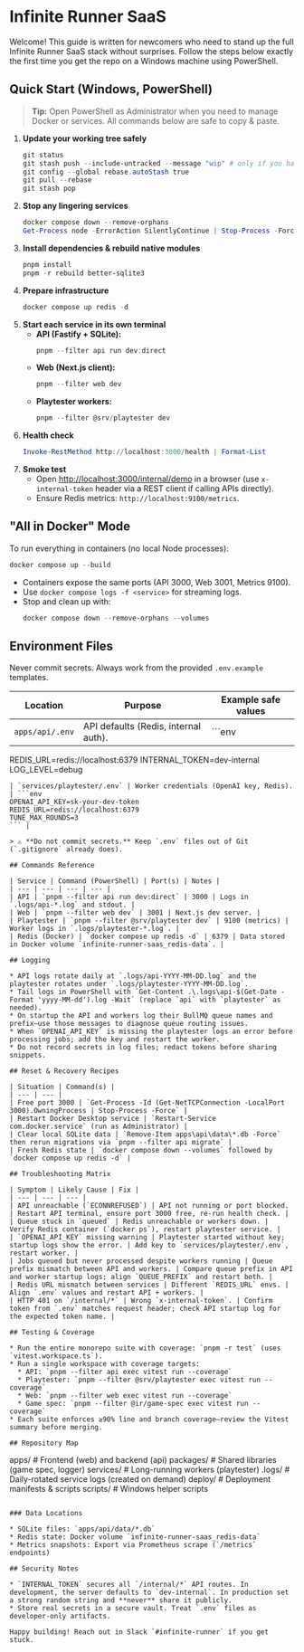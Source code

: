 # Infinite Runner SaaS

Welcome! This guide is written for newcomers who need to stand up the full Infinite Runner SaaS stack without surprises. Follow the steps below exactly the first time you get the repo on a Windows machine using PowerShell.

## Quick Start (Windows, PowerShell)

> **Tip:** Open PowerShell as Administrator when you need to manage Docker or services. All commands below are safe to copy & paste.

1. **Update your working tree safely**
   ```powershell
   git status
   git stash push --include-untracked --message "wip" # only if you have changes
   git config --global rebase.autoStash true
   git pull --rebase
   git stash pop
   ```
2. **Stop any lingering services**
   ```powershell
   docker compose down --remove-orphans
   Get-Process node -ErrorAction SilentlyContinue | Stop-Process -Force
   ```
3. **Install dependencies & rebuild native modules**
   ```powershell
   pnpm install
   pnpm -r rebuild better-sqlite3
   ```
4. **Prepare infrastructure**
   ```powershell
   docker compose up redis -d
   ```
5. **Start each service in its own terminal**
   - **API (Fastify + SQLite):**
     ```powershell
     pnpm --filter api run dev:direct
     ```
   - **Web (Next.js client):**
     ```powershell
     pnpm --filter web dev
     ```
   - **Playtester workers:**
     ```powershell
     pnpm --filter @srv/playtester dev
     ```
6. **Health check**
   ```powershell
   Invoke-RestMethod http://localhost:3000/health | Format-List
   ```
7. **Smoke test**
   - Open <http://localhost:3000/internal/demo> in a browser (use `x-internal-token` header via a REST client if calling APIs directly).
   - Ensure Redis metrics: `http://localhost:9100/metrics`.

## "All in Docker" Mode

To run everything in containers (no local Node processes):

```powershell
docker compose up --build
```

* Containers expose the same ports (API 3000, Web 3001, Metrics 9100).
* Use `docker compose logs -f <service>` for streaming logs.
* Stop and clean up with:
  ```powershell
  docker compose down --remove-orphans --volumes
  ```

## Environment Files

Never commit secrets. Always work from the provided `.env.example` templates.

| Location | Purpose | Example safe values |
| --- | --- | --- |
| `apps/api/.env` | API defaults (Redis, internal auth). | ```env
REDIS_URL=redis://localhost:6379
INTERNAL_TOKEN=dev-internal
LOG_LEVEL=debug
``` |
| `services/playtester/.env` | Worker credentials (OpenAI key, Redis). | ```env
OPENAI_API_KEY=sk-your-dev-token
REDIS_URL=redis://localhost:6379
TUNE_MAX_ROUNDS=3
``` |

> ⚠️ **Do not commit secrets.** Keep `.env` files out of Git (`.gitignore` already does).

## Commands Reference

| Service | Command (PowerShell) | Port(s) | Notes |
| --- | --- | --- | --- |
| API | `pnpm --filter api run dev:direct` | 3000 | Logs in `.logs/api-*.log` and stdout. |
| Web | `pnpm --filter web dev` | 3001 | Next.js dev server. |
| Playtester | `pnpm --filter @srv/playtester dev` | 9100 (metrics) | Worker logs in `.logs/playtester-*.log`. |
| Redis (Docker) | `docker compose up redis -d` | 6379 | Data stored in Docker volume `infinite-runner-saas_redis-data`. |

## Logging

* API logs rotate daily at `.logs/api-YYYY-MM-DD.log` and the playtester rotates under `.logs/playtester-YYYY-MM-DD.log`.
* Tail logs in PowerShell with `Get-Content .\.logs\api-$(Get-Date -Format 'yyyy-MM-dd').log -Wait` (replace `api` with `playtester` as needed).
* On startup the API and workers log their BullMQ queue names and prefix—use those messages to diagnose queue routing issues.
* When `OPENAI_API_KEY` is missing the playtester logs an error before processing jobs; add the key and restart the worker.
* Do not record secrets in log files; redact tokens before sharing snippets.

## Reset & Recovery Recipes

| Situation | Command(s) |
| --- | --- |
| Free port 3000 | `Get-Process -Id (Get-NetTCPConnection -LocalPort 3000).OwningProcess | Stop-Process -Force` |
| Restart Docker Desktop service | `Restart-Service com.docker.service` (run as Administrator) |
| Clear local SQLite data | `Remove-Item apps\api\data\*.db -Force` then rerun migrations via `pnpm --filter api migrate` |
| Fresh Redis state | `docker compose down --volumes` followed by `docker compose up redis -d` |

## Troubleshooting Matrix

| Symptom | Likely Cause | Fix |
| --- | --- | --- |
| API unreachable (`ECONNREFUSED`) | API not running or port blocked. | Restart API terminal, ensure port 3000 free, re-run health check. |
| Queue stuck in `queued` | Redis unreachable or workers down. | Verify Redis container (`docker ps`), restart playtester service. |
| `OPENAI_API_KEY` missing warning | Playtester started without key; startup logs show the error. | Add key to `services/playtester/.env`, restart worker. |
| Jobs queued but never processed despite workers running | Queue prefix mismatch between API and workers. | Compare queue prefix in API and worker startup logs; align `QUEUE_PREFIX` and restart both. |
| Redis URL mismatch between services | Different `REDIS_URL` envs. | Align `.env` values and restart API + workers. |
| HTTP 401 on `/internal/*` | Wrong `x-internal-token`. | Confirm token from `.env` matches request header; check API startup log for the expected token name. |

## Testing & Coverage

* Run the entire monorepo suite with coverage: `pnpm -r test` (uses `vitest.workspace.ts`).
* Run a single workspace with coverage targets:
  * API: `pnpm --filter api exec vitest run --coverage`
  * Playtester: `pnpm --filter @srv/playtester exec vitest run --coverage`
  * Web: `pnpm --filter web exec vitest run --coverage`
  * Game spec: `pnpm --filter @ir/game-spec exec vitest run --coverage`
* Each suite enforces ≥90% line and branch coverage—review the Vitest summary before merging.

## Repository Map

```
apps/            # Frontend (web) and backend (api)
packages/        # Shared libraries (game spec, logger)
services/        # Long-running workers (playtester)
.logs/           # Daily-rotated service logs (created on demand)
deploy/          # Deployment manifests & scripts
scripts/         # Windows helper scripts
```

### Data Locations

* SQLite files: `apps/api/data/*.db`
* Redis state: Docker volume `infinite-runner-saas_redis-data`
* Metrics snapshots: Export via Prometheus scrape (`/metrics` endpoints)

## Security Notes

* `INTERNAL_TOKEN` secures all `/internal/*` API routes. In development, the server defaults to `dev-internal`. In production set a strong random string and **never** share it publicly.
* Store real secrets in a secure vault. Treat `.env` files as developer-only artifacts.

Happy building! Reach out in Slack `#infinite-runner` if you get stuck.
